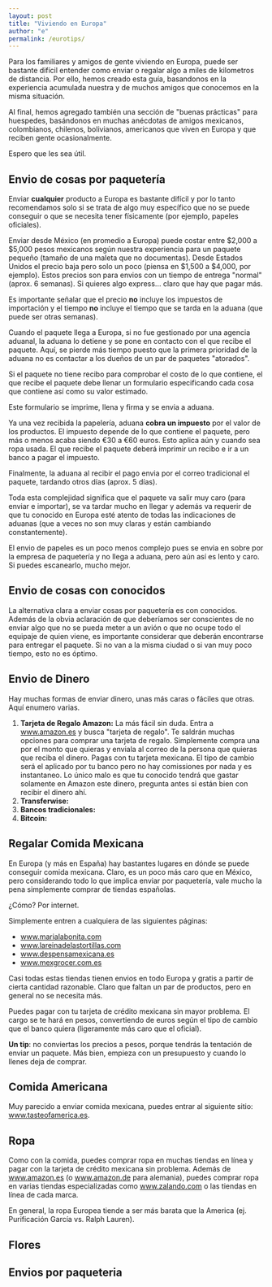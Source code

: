 ```yaml
---
layout: post
title: "Viviendo en Europa"
author: "e"
permalink: /eurotips/
---
```


Para los familiares y amigos de gente viviendo en Europa, puede ser bastante difícil entender como enviar o regalar algo a miles de kilometros de distancia. Por ello, hemos creado esta guía, 
basandonos en la experiencia acumulada nuestra y de muchos amigos que conocemos en la misma situación. 

Al final, hemos agregado también una sección de "buenas prácticas" para huespedes, basándonos en muchas anécdotas de amigos mexicanos, colombianos, chilenos, bolivianos, americanos que viven en Europa y que reciben gente ocasionalmente. 

Espero que les sea útil.


## Envio de cosas por paquetería

Enviar **cualquier** producto a Europa es bastante difícil y por lo tanto recomendamos solo si se trata de algo muy específico que no se puede conseguir o que se necesita tener físicamente (por ejemplo, papeles oficiales). 

Enviar desde México (en promedio a Europa) puede costar entre $2,000 a $5,000 pesos mexicanos según nuestra experiencia para un paquete pequeño (tamaño de una maleta que no documentas). Desde Estados Unidos el precio baja pero solo un poco (piensa en $1,500 a $4,000, por ejemplo). 
Estos precios son para envios con un tiempo de entrega "normal" (aprox. 6 semanas). Si quieres algo express... claro que hay que pagar más.

Es importante señalar que el precio **no** incluye los impuestos de importación y el tiempo **no** incluye el tiempo que se tarda en la aduana (que puede ser otras semanas).

Cuando el paquete llega a Europa, si no fue gestionado por una agencia aduanal, la aduana lo detiene y se pone en contacto con el que recibe el paquete. Aquí, se pierde más tiempo puesto que la primera prioridad de la aduana no es contactar a los dueños de un par de paquetes "atorados".

Si el paquete no tiene recibo para comprobar el costo de lo que contiene, el que recibe el paquete debe llenar un formulario especificando cada cosa que contiene así como su valor estimado. 

Este formulario se imprime, llena y firma y se envia a aduana.

Ya una vez recibida la papelería, aduana **cobra un impuesto** por el valor de los productos. El impuesto depende de lo que contiene el paquete, pero más o menos acaba siendo €30 a €60 euros. Esto aplica aún y cuando sea ropa usada. El que recibe el paquete deberá imprimir un recibo e ir a un banco a pagar el impuesto.

Finalmente, la aduana al recibir el pago envia por el correo tradicional el paquete, tardando otros días (aprox. 5 días).

Toda esta complejidad significa que el paquete va salir muy caro (para enviar e importar), se va tardar mucho en llegar y además va requerir de que tu conocido en Europa esté atento de todas las indicaciones de aduanas (que a veces no son muy claras y están cambiando constantemente). 

El envio de papeles es un poco menos complejo pues se envia en sobre por la empresa de paquetería y no llega a aduana, pero aún así es lento y caro. Si puedes escanearlo, mucho mejor.

## Envio de cosas con conocidos
La alternativa clara a enviar cosas por paquetería es con conocidos. Además de la obvia aclaración de que deberíamos ser conscientes de no enviar algo que no se pueda meter a un avión o que no ocupe todo el equipaje de quien viene, es importante
considerar que deberán encontrarse para entregar el paquete. Si no van a la misma ciudad o si van muy poco tiempo, esto no es óptimo. 


## Envio de Dinero

Hay muchas formas de enviar dinero, unas más caras o fáciles que otras. Aquí enumero varias.

1. **Tarjeta de Regalo Amazon:** La más fácil sin duda. Entra a www.amazon.es y busca "tarjeta de regalo". Te saldrán muchas opciones para comprar una tarjeta de regalo. Simplemente compra una por el monto que quieras y enviala al correo de la persona que quieras que reciba el dinero. Pagas con tu tarjeta mexicana. El tipo de cambio será el aplicado por tu banco pero no hay comissiones por nada y es instantaneo. Lo único malo es que tu conocido tendrá que gastar solamente en Amazon este dinero, pregunta antes si están bien con recibir el dinero ahí.
2. **Transferwise:**
3. **Bancos tradicionales:**
4. **Bitcoin:**


## Regalar Comida Mexicana

En Europa (y más en España) hay bastantes lugares en dónde se puede conseguir comida mexicana. Claro, es un poco más caro que en México, pero considerando todo lo que implica enviar por paquetería, vale mucho la pena simplemente comprar de tiendas españolas. 

¿Cómo? Por internet.

Simplemente entren a cualquiera de las siguientes páginas: 

- www.marialabonita.com
- www.lareinadelastortillas.com
- www.despensamexicana.es
- www.mexgrocer.com.es

Casi todas estas tiendas tienen envios en todo Europa y gratis a partir de cierta cantidad razonable. Claro que faltan un par de productos, pero en general no se necesita más. 

Puedes pagar con tu tarjeta de crédito mexicana sin mayor problema. El cargo se te hará en pesos, convertiendo de euros según el tipo de cambio que el banco quiera (ligeramente más caro que el oficial).

**Un tip**: no conviertas los precios a pesos, porque tendrás la tentación de enviar un paquete. Más bien, empieza con un presupuesto y cuando lo llenes deja de comprar.



## Comida Americana 

Muy parecido a enviar comida mexicana, puedes entrar al siguiente sitio: www.tasteofamerica.es.


## Ropa

Como con la comida, puedes comprar ropa en muchas tiendas en línea y pagar con la tarjeta de crédito mexicana sin problema. Además de www.amazon.es (o www.amazon.de para alemania), puedes comprar ropa en varias tiendas especializadas como www.zalando.com o las tiendas en línea de cada marca. 

En general, la ropa Europea tiende a ser más barata que la America (ej. Purificación García vs. Ralph Lauren).


## Flores 



## Envios por paqueteria


